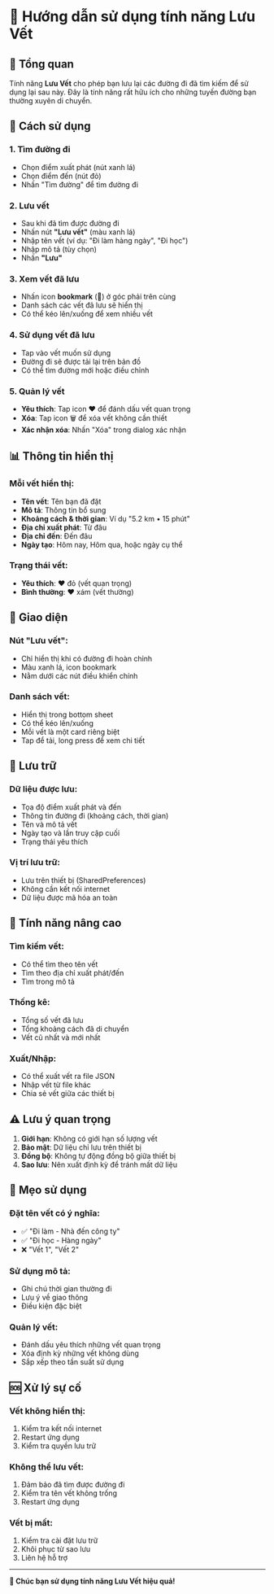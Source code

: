 # 📍 Hướng dẫn sử dụng tính năng Lưu Vết

## 🎯 Tổng quan
Tính năng **Lưu Vết** cho phép bạn lưu lại các đường đi đã tìm kiếm để sử dụng lại sau này. Đây là tính năng rất hữu ích cho những tuyến đường bạn thường xuyên di chuyển.

## 🚀 Cách sử dụng

### 1. **Tìm đường đi**
- Chọn điểm xuất phát (nút xanh lá)
- Chọn điểm đến (nút đỏ)
- Nhấn "Tìm đường" để tìm đường đi

### 2. **Lưu vết**
- Sau khi đã tìm được đường đi
- Nhấn nút **"Lưu vết"** (màu xanh lá)
- Nhập tên vết (ví dụ: "Đi làm hàng ngày", "Đi học")
- Nhập mô tả (tùy chọn)
- Nhấn **"Lưu"**

### 3. **Xem vết đã lưu**
- Nhấn icon **bookmark** (🔖) ở góc phải trên cùng
- Danh sách các vết đã lưu sẽ hiển thị
- Có thể kéo lên/xuống để xem nhiều vết

### 4. **Sử dụng vết đã lưu**
- Tap vào vết muốn sử dụng
- Đường đi sẽ được tải lại trên bản đồ
- Có thể tìm đường mới hoặc điều chỉnh

### 5. **Quản lý vết**
- **Yêu thích**: Tap icon ❤️ để đánh dấu vết quan trọng
- **Xóa**: Tap icon 🗑️ để xóa vết không cần thiết
- **Xác nhận xóa**: Nhấn "Xóa" trong dialog xác nhận

## 📊 Thông tin hiển thị

### Mỗi vết hiển thị:
- **Tên vết**: Tên bạn đã đặt
- **Mô tả**: Thông tin bổ sung
- **Khoảng cách & thời gian**: Ví dụ "5.2 km • 15 phút"
- **Địa chỉ xuất phát**: Từ đâu
- **Địa chỉ đến**: Đến đâu
- **Ngày tạo**: Hôm nay, Hôm qua, hoặc ngày cụ thể

### Trạng thái vết:
- **Yêu thích**: ❤️ đỏ (vết quan trọng)
- **Bình thường**: ❤️ xám (vết thường)

## 🎨 Giao diện

### Nút "Lưu vết":
- Chỉ hiển thị khi có đường đi hoàn chỉnh
- Màu xanh lá, icon bookmark
- Nằm dưới các nút điều khiển chính

### Danh sách vết:
- Hiển thị trong bottom sheet
- Có thể kéo lên/xuống
- Mỗi vết là một card riêng biệt
- Tap để tải, long press để xem chi tiết

## 💾 Lưu trữ

### Dữ liệu được lưu:
- Tọa độ điểm xuất phát và đến
- Thông tin đường đi (khoảng cách, thời gian)
- Tên và mô tả vết
- Ngày tạo và lần truy cập cuối
- Trạng thái yêu thích

### Vị trí lưu trữ:
- Lưu trên thiết bị (SharedPreferences)
- Không cần kết nối internet
- Dữ liệu được mã hóa an toàn

## 🔧 Tính năng nâng cao

### Tìm kiếm vết:
- Có thể tìm theo tên vết
- Tìm theo địa chỉ xuất phát/đến
- Tìm trong mô tả

### Thống kê:
- Tổng số vết đã lưu
- Tổng khoảng cách đã di chuyển
- Vết cũ nhất và mới nhất

### Xuất/Nhập:
- Có thể xuất vết ra file JSON
- Nhập vết từ file khác
- Chia sẻ vết giữa các thiết bị

## ⚠️ Lưu ý quan trọng

1. **Giới hạn**: Không có giới hạn số lượng vết
2. **Bảo mật**: Dữ liệu chỉ lưu trên thiết bị
3. **Đồng bộ**: Không tự động đồng bộ giữa thiết bị
4. **Sao lưu**: Nên xuất định kỳ để tránh mất dữ liệu

## 🎯 Mẹo sử dụng

### Đặt tên vết có ý nghĩa:
- ✅ "Đi làm - Nhà đến công ty"
- ✅ "Đi học - Hàng ngày"
- ❌ "Vết 1", "Vết 2"

### Sử dụng mô tả:
- Ghi chú thời gian thường đi
- Lưu ý về giao thông
- Điều kiện đặc biệt

### Quản lý vết:
- Đánh dấu yêu thích những vết quan trọng
- Xóa định kỳ những vết không dùng
- Sắp xếp theo tần suất sử dụng

## 🆘 Xử lý sự cố

### Vết không hiển thị:
1. Kiểm tra kết nối internet
2. Restart ứng dụng
3. Kiểm tra quyền lưu trữ

### Không thể lưu vết:
1. Đảm bảo đã tìm được đường đi
2. Kiểm tra tên vết không trống
3. Restart ứng dụng

### Vết bị mất:
1. Kiểm tra cài đặt lưu trữ
2. Khôi phục từ sao lưu
3. Liên hệ hỗ trợ

---

**🎉 Chúc bạn sử dụng tính năng Lưu Vết hiệu quả!**
